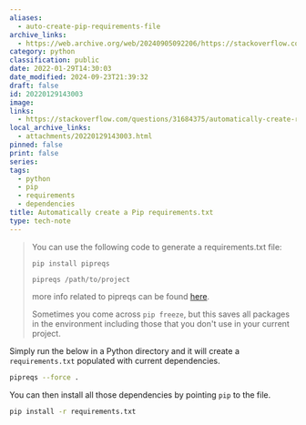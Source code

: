 ```yaml
---
aliases:
  - auto-create-pip-requirements-file
archive_links:
  - https://web.archive.org/web/20240905092206/https://stackoverflow.com/questions/31684375/automatically-create-file-requirements-txt
category: python
classification: public
date: 2022-01-29T14:30:03
date_modified: 2024-09-23T21:39:32
draft: false
id: 20220129143003
image: 
links:
  - https://stackoverflow.com/questions/31684375/automatically-create-requirements-txt
local_archive_links:
  - attachments/20220129143003.html
pinned: false
print: false
series: 
tags:
  - python
  - pip
  - requirements
  - dependencies
title: Automatically create a Pip requirements.txt
type: tech-note
---
```


> You can use the following code to generate a requirements.txt file:
> 
>     pip install pipreqs
>     
>     pipreqs /path/to/project
>     
> 
> more info related to pipreqs can be found [here](https://github.com/bndr/pipreqs).
> 
> Sometimes you come across `pip freeze`, but this saves all packages in the environment including those that you don't use in your current project.

Simply run the below in a Python directory and it will create a `requirements.txt` populated with current dependencies.

```sh
pipreqs --force .
```

You can then install all those dependencies by pointing `pip` to the file.

```sh
pip install -r requirements.txt
```

